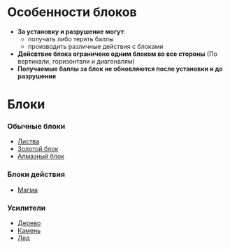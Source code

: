# Особенности блоков

* **За установку и разрушение могут**:
    * получать либо терять баллы
    * производить различные действия с блоками
* **Дейсвтвие блока ограничено одним блоком во все стороны** (По вертикали, горизонтали и диагоналям)
* **Получаемые баллы за блок не обновляются после установки и до разрушения**

# Блоки

### Обычные блоки

* [Листва](BLOCKS_DESCRIPTION.md#листва)
* [Золотой блок](BLOCKS_DESCRIPTION.md#золотой-блок)
* [Алмазный блок](BLOCKS_DESCRIPTION.md#алмазный-блок)

### Блоки действия

* [Магма](BLOCKS_DESCRIPTION.md#магма)

### Усилители

* [Дерево](BLOCKS_DESCRIPTION.md#дерево)
* [Камень](BLOCKS_DESCRIPTION.md#камень)
* [Лед](BLOCKS_DESCRIPTION.md#лед)
